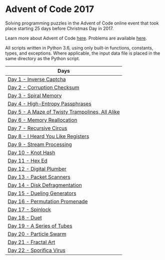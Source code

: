# Advent of Code 2017

Solving programming puzzles in the Advent of Code online event that took place starting 25 days before Christmas Day in 2017. 

Learn more about Advent of Code [here](http://adventofcode.com/2017/about). Problems are available [here](http://adventofcode.com/2017).

All scripts written in Python 3.6, using only built-in functions, constants, types, and exceptions. Where applicable, the input data file is placed in the same directory as the Python script.

|Days|
|---|
|[Day 1 - Inverse Captcha](Day%201%20-%20Inverse%20Captcha)
|[Day 2 - Corruption Checksum](Day%202%20-%20Corruption%20Checksum)
|[Day 3 - Spiral Memory](Day%203%20-%20Spiral%20Memory)
|[Day 4 - High-Entropy Passphrases](Day%204%20-%20High-Entropy%20Passphrases)
|[Day 5 - A Maze of Twisty Trampolines, All Alike](Day%205%20-%20A%20Maze%20of%20Twisty%20Trampolines%20All%20Alike)
|[Day 6 - Memory Reallocation](Day%206%20-%20Memory%20Reallocation)
|[Day 7 - Recursive Circus](Day%207%20-%20Recursive%20Circus)
|[Day 8 - I Heard You Like Registers](Day%208%20-%20I%20Heard%20You%20Like%20Registers)
|[Day 9 - Stream Processing](Day%209%20-%20Stream%20Processing)
|[Day 10 - Knot Hash](Day%2010%20-%20Knot%20Hash)
|[Day 11 - Hex Ed](Day%2011%20-%20Hex%20Ed)
|[Day 12 - Digital Plumber](Day%2012%20-%20Digital%20Plumber)
|[Day 13 - Packet Scanners](Day%2013%20-%20Packet%20Scanners)
|[Day 14 - Disk Defragmentation](Day%2014%20-%20Disk%20Defragmentation)
|[Day 15 - Dueling Generators](Day%2015%20-%20Dueling%20Generators)
|[Day 16 - Permutation Promenade](Day%2016%20-%20Permutation%20Promenade)
|[Day 17 - Spinlock](Day%2017%20-%20Spinlock)
|[Day 18 - Duet](Day%2018%20-%20Duet)
|[Day 19 - A Series of Tubes](Day%2019%20-%20A%20Series%20of%20Tubes)
|[Day 20 - Particle Swarm](Day%2020%20-%20Particle%20Swarm)
|[Day 21 - Fractal Art](Day%2021%20-%20Fractal%20Art)
|[Day 22 - Sporifica Virus](Day%2022%20-%20Sporifica%20Virus)

